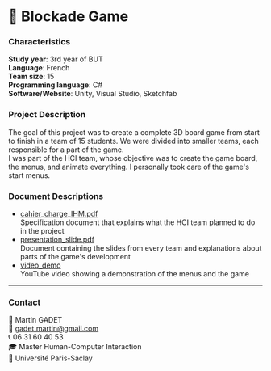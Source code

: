 # 🧱 Blockade Game

### Characteristics

**Study year**: 3rd year of BUT  
**Language**: French  
**Team size**: 15  
**Programming language**: C#  
**Software/Website**: Unity, Visual Studio, Sketchfab  

### Project Description

The goal of this project was to create a complete 3D board game from start to finish in a team of 15 students. We were divided into smaller teams, each responsible for a part of the game.  
I was part of the HCI team, whose objective was to create the game board, the menus, and animate everything. I personally took care of the game's start menus.

### Document Descriptions

- [cahier_charge_IHM.pdf](cahier_charge_IHM.pdf)  
Specification document that explains what the HCI team planned to do in the project
- [presentation_slide.pdf](presentation_slide.pdf)  
Document containing the slides from every team and explanations about parts of the game's development
- [video_demo](https://youtu.be/ZJ2nOxEonsE)  
YouTube video showing a demonstration of the menus and the game

---

### Contact

👤 Martin GADET  
📧 gadet.martin@gmail.com  
📞 06 31 60 40 53  
🎓 Master Human-Computer Interaction  
🏫 Université Paris-Saclay

